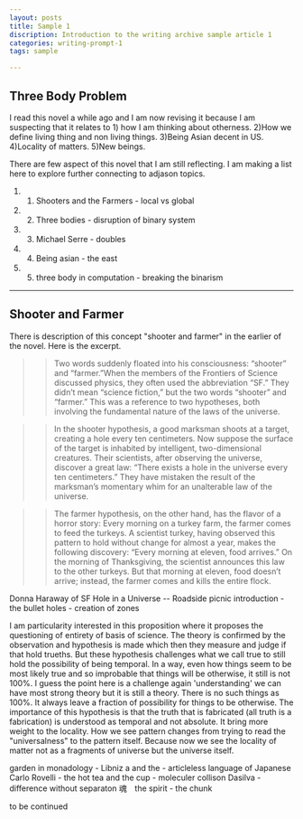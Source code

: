 ```yaml
---
layout: posts
title: Sample 1
discription: Introduction to the writing archive sample article 1
categories: writing-prompt-1
tags: sample

---
```


## Three Body Problem

I read this novel a while ago and I am now revising it because I am suspecting that it relates to 1) how I am thinking about otherness. 2)How we define living thing and non living things. 3)Being Asian decent in US. 4)Locality of matters. 5)New beings.

There are few aspect of this novel that I am still reflecting. I am making a list here to explore further connecting to adjason topics.

1. 1) Shooters and the Farmers - local vs global
2. 2) Three bodies - disruption of binary system
3. 3) Michael Serre - doubles
4. 4) Being asian - the east
5. 5) three body in computation - breaking the binarism 

---


## Shooter and Farmer

There is description of this concept "shooter and farmer" in the earlier of the novel. Here is the excerpt.


>>Two words suddenly floated into his consciousness: “shooter” and “farmer.”When the members of the Frontiers of Science discussed physics, they often used the abbreviation “SF.” They didn’t mean “science fiction,” but the two words “shooter” and “farmer.” This was a reference to two hypotheses, both involving the fundamental nature of the laws of the universe.

>>In the shooter hypothesis, a good marksman shoots at a target, creating a hole every ten centimeters. Now suppose the surface of the target is inhabited by intelligent, two-dimensional creatures. Their scientists, after observing the universe, discover a great law: “There exists a hole in the universe every ten centimeters.” They have mistaken the result of the marksman’s momentary whim for an unalterable law of the universe.

>>The farmer hypothesis, on the other hand, has the flavor of a horror story: Every morning on a turkey farm, the farmer comes to feed the turkeys. A scientist turkey, having observed this pattern to hold without change for almost a year, makes the following discovery: “Every morning at eleven, food arrives.” On the morning of Thanksgiving, the scientist announces this law to the other turkeys. But that morning at eleven, food doesn’t arrive; instead, the farmer comes and kills the entire flock.



Donna Haraway of SF
Hole in a Universe -- Roadside picnic introduction - the bullet holes - creation of zones


I am particularity interested in this proposition where it proposes the questioning of entirety of basis of science. The theory is confirmed by the observation and hypothesis is made which then they measure and judge if that hold trueths. But these hypothesis challenges what we call true to still hold the possibility of being temporal. In a way, even how things seem to be most likely true and so improbable that things will be otherwise, it still is not 100%. I guess the point here is a challenge again 'understanding' we can have most strong theory but it is still a theory. There is no such things as 100%. It always leave a fraction of possibility for things to be otherwise. The importance of this hypothesis is that the truth that is fabricated (all truth is a fabrication) is understood as temporal and not absolute. It bring more weight to the locality. How we see pattern changes from trying to read the "universalness" to the pattern itself. Because now we see the locality of matter not as a fragments of universe but the universe itself. 

garden in monadology - Libniz
a and the - articleless language of Japanese
Carlo Rovelli - the hot tea and the cup - moleculer collison
Dasilva - difference without separaton
魂　the spirit - the chunk


to be continued